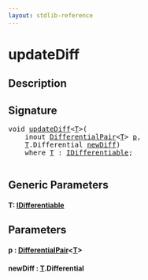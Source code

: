 ```yaml
---
layout: stdlib-reference
---
```


# updateDiff

## Description





## Signature 

<pre>
<span class="code_keyword">void</span> <a href="updatediff-6.html">updateDiff</a>&lt;<a href="updatediff-6.html#typeparam-T" class="code_type">T</a>&gt;(
    <span class="code_keyword">inout</span> <a href="index.html" class="code_type">DifferentialPair</a>&lt;<a href="updatediff-6.html#typeparam-T" class="code_type">T</a>&gt; <a href="updatediff-6.html#decl-p" class="code_param">p</a>,
    <a href="updatediff-6.html#typeparam-T" class="code_type">T</a>.Differential <a href="updatediff-6.html#decl-newDiff" class="code_param">newDiff</a>)
    <span class='code_keyword'>where</span> <a href="updatediff-6.html#typeparam-T" class="code_type">T</a> : <a href="index.html" class="code_type">IDifferentiable</a>;

</pre>

## Generic Parameters

####  <a id="typeparam-T"></a>T: [IDifferentiable](../interfaces/idifferentiable-01/index)

## Parameters

####  <a id="decl-p"></a>p  : [DifferentialPair](../types/differentialpair-0c/index)\<[T](../types/differentialpair-0c/index#typeparam-T)\>
####  <a id="decl-newDiff"></a>newDiff  : [T](updatediff-6#typeparam-T)\.Differential

